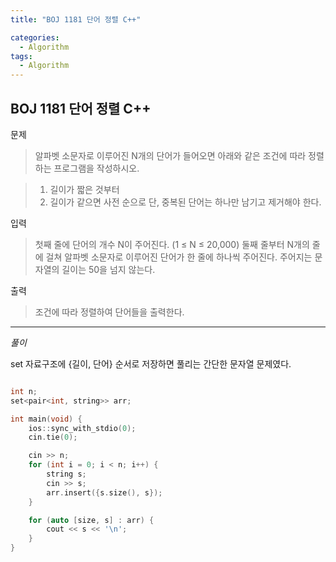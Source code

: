 ```yaml
---
title: "BOJ 1181 단어 정렬 C++"

categories:
  - Algorithm
tags:
  - Algorithm
---
```


## BOJ 1181 단어 정렬 C++

문제

> 알파벳 소문자로 이루어진 N개의 단어가 들어오면 아래와 같은 조건에 따라 정렬하는 프로그램을 작성하시오.

> 1. 길이가 짧은 것부터
> 2. 길이가 같으면 사전 순으로
>    단, 중복된 단어는 하나만 남기고 제거해야 한다.

입력

> 첫째 줄에 단어의 개수 N이 주어진다. (1 ≤ N ≤ 20,000) 둘째 줄부터 N개의 줄에 걸쳐 알파벳 소문자로 이루어진 단어가 한 줄에 하나씩 주어진다. 주어지는 문자열의 길이는 50을 넘지 않는다.

출력

> 조건에 따라 정렬하여 단어들을 출력한다.

---

_풀이_

set 자료구조에 {길이, 단어} 순서로 저장하면 풀리는 간단한 문자열 문제였다.

```c++

int n;
set<pair<int, string>> arr;

int main(void) {
    ios::sync_with_stdio(0);
    cin.tie(0);

    cin >> n;
    for (int i = 0; i < n; i++) {
        string s;
        cin >> s;
        arr.insert({s.size(), s});
    }

    for (auto [size, s] : arr) {
        cout << s << '\n';
    }
}

```
